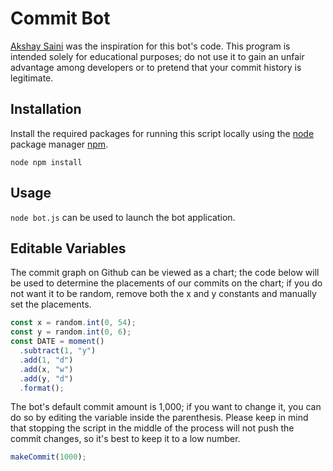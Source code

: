 # Commit Bot</h1>
[Akshay Saini](https://github.com/akshaymarch7?tab=overview&from=2021-12-01&to=2021-12-27) was the inspiration for this bot's code. This program is intended solely for educational purposes; do not use it to gain an unfair advantage among developers or to pretend that your commit history is legitimate.
</P>

## Installation
Install the required packages for running this script locally using the [node](https://nodejs.org/en/) package manager [npm](https://www.w3schools.com/nodejs/nodejs_npm.asp).

`node npm install`

## Usage

`node bot.js` can be used to launch the bot application.

## Editable Variables

The commit graph on Github can be viewed as a chart; the code below will be used to determine the placements of our commits on the chart; if you do not want it to be random, remove both the x and y constants and manually set the placements.
```JavaScript 
const x = random.int(0, 54);
const y = random.int(0, 6);
const DATE = moment()
  .subtract(1, "y")
  .add(1, "d")
  .add(x, "w")
  .add(y, "d")
  .format();
```

The bot's default commit amount is 1,000; if you want to change it, you can do so by editing the variable inside the parenthesis. Please keep in mind that stopping the script in the middle of the process will not push the commit changes, so it's best to keep it to a low number.
```JavaScript
makeCommit(1000); 
```
